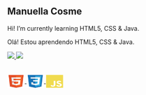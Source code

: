 ## Manuella Cosme
Hi! I’m currently learning HTML5, CSS & Java.

Olá! Estou aprendendo HTML5, CSS & Java.

<div>
  <a href="https://github.com/manuellacosme">
  <img height="150em" src="https://github-readme-stats.vercel.app/api?username=manuellacosme&show_icons=true&theme=dracula&include_all_commits=true&count_private=true"/>
  <img height="150em" src="https://github-readme-stats.vercel.app/api/top-langs/?username=manuellacosme&layout=compact&langs_count=7&theme=dracula"/>
</div>

 <br>
 
<div style="display: inline_block"><br>
  <img align="center" alt="Manuella-HTML" height="30" width="40" src="https://raw.githubusercontent.com/devicons/devicon/master/icons/html5/html5-original.svg">
  <img align="center" alt="Manuella-CSS" height="30" width="40" src="https://raw.githubusercontent.com/devicons/devicon/master/icons/css3/css3-original.svg">
  <img align="center" alt="Manuella-Js" height="30" width="40" src="https://raw.githubusercontent.com/devicons/devicon/master/icons/javascript/javascript-plain.svg">
</div>
